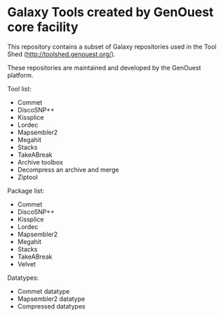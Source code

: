 Galaxy Tools created by GenOuest core facility
==============================

This repository contains a subset of Galaxy repositories used in the Tool Shed (http://toolshed.genouest.org/).

These repositories are maintained and developed by the GenOuest platform.

Tool list:

  - Commet
  - DiscoSNP++
  - Kissplice
  - Lordec
  - Mapsembler2
  - Megahit
  - Stacks
  - TakeABreak
  - Archive toolbox
  - Decompress an archive and merge
  - Ziptool

Package list:

  - Commet
  - DiscoSNP++
  - Kissplice
  - Lordec
  - Mapsembler2
  - Megahit
  - Stacks
  - TakeABreak
  - Velvet

Datatypes:

  - Commet datatype
  - Mapsembler2  datatype
  - Compressed datatypes

